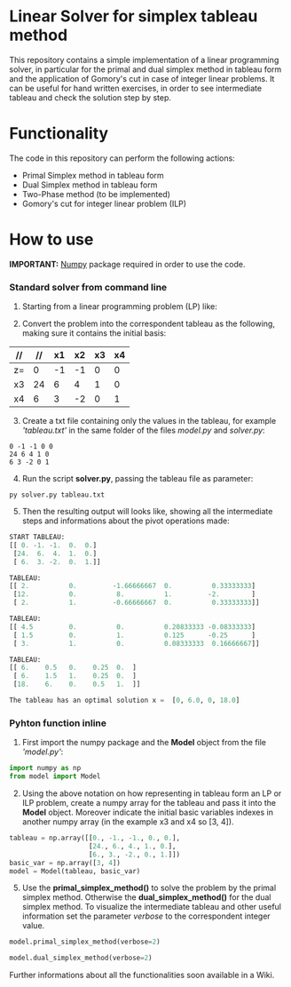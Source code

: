 # Linear Solver for simplex tableau method
This repository contains a simple implementation of a linear programming solver, in particular for the primal and dual simplex method in tableau form and the application of Gomory's cut in case of integer linear problems. It can be useful for hand written exercises, in order to see intermediate tableau and check the solution step by step.

# Functionality
The code in this repository can perform the following actions:
* Primal Simplex method in tableau form
* Dual Simplex method in tableau form
* Two-Phase method (to be implemented)
* Gomory's cut for integer linear problem (ILP)

# How to use

**IMPORTANT:** [Numpy](www.numpy.org) package required in order to use the code.

### Standard solver from command line

1. Starting from a linear programming problem (LP) like:



2. Convert the problem into the correspondent tableau as the following, making sure it contains the initial basis:

<center>

  | // | // | x1 | x2 | x3 | x4 |
  | -- | -- | -- | -- | -- | -- |
  | z= |  0 | -1 | -1 |  0 |  0 |
  | x3 | 24 |  6 |  4 |  1 |  0 |
  | x4 |  6 |  3 | -2 |  0 |  1 |

</center>

3. Create a txt file containing only the values in the tableau, for example *'tableau.txt'* in the same folder of the files *model.py* and *solver.py*:

```
0 -1 -1 0 0
24 6 4 1 0
6 3 -2 0 1
```

4. Run the script **solver.py**, passing the tableau file as parameter:

```console
py solver.py tableau.txt
```

5. Then the resulting output will looks like, showing all the intermediate steps and informations about the pivot operations made:

```python
START TABLEAU:        
[[ 0. -1. -1.  0.  0.]
 [24.  6.  4.  1.  0.]
 [ 6.  3. -2.  0.  1.]]

TABLEAU:
[[ 2.          0.         -1.66666667  0.          0.33333333]
 [12.          0.          8.          1.         -2.        ]
 [ 2.          1.         -0.66666667  0.          0.33333333]]

TABLEAU:
[[ 4.5         0.          0.          0.20833333 -0.08333333]
 [ 1.5         0.          1.          0.125      -0.25      ]
 [ 3.          1.          0.          0.08333333  0.16666667]]

TABLEAU:
[[ 6.    0.5   0.    0.25  0.  ]
 [ 6.    1.5   1.    0.25  0.  ]
 [18.    6.    0.    0.5   1.  ]]

The tableau has an optimal solution x =  [0, 6.0, 0, 18.0]
```

### Pyhton function inline

1. First import the numpy package and the **Model** object from the file *'model.py'*:

```python
import numpy as np
from model import Model
```

2. Using the above notation on how representing in tableau form an LP or ILP problem, create a numpy array for the tableau and pass it into the **Model** object. Moreover indicate the initial basic variables indexes in another numpy array (in the example x3 and x4 so [3, 4]).

```python
tableau = np.array([[0., -1., -1., 0., 0.],
                    [24., 6., 4., 1., 0.],
                    [6., 3., -2., 0., 1.]])
basic_var = np.array([3, 4])
model = Model(tableau, basic_var)
```

5. Use the **primal_simplex_method()** to solve the problem by the primal simplex method. Otherwise the **dual_simplex_method()** for the dual simplex method. To visualize the intermediate tableau and other useful information set the parameter *verbose* to the correspondent integer value.

```python
model.primal_simplex_method(verbose=2)
```

```python
model.dual_simplex_method(verbose=2)
```

Further informations about all the functionalities soon available in a Wiki.